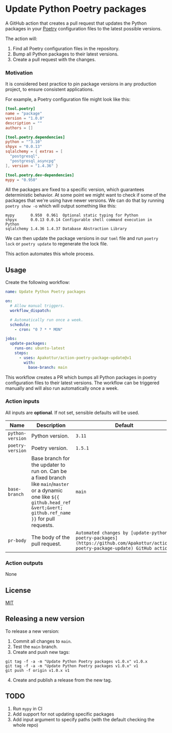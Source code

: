 # Update Python Poetry packages

A GitHub action that creates a pull request that updates the Python packages in
your [Poetry](https://python-poetry.org/) configuration files to the latest possible versions.

The action will:

1. Find all Poetry configuration files in the repository.
2. Bump all Python packages to their latest versions.
3. Create a pull request with the changes.

### Motivation

It is considered best practice to pin package versions in any production project, to ensure consistent applications.

For example, a Poetry configuration file might look like this:

```toml
[tool.poetry]
name = "package"
version = "1.0.0"
description = ""
authors = []

[tool.poetry.dependencies]
python = "^3.10"
shpyx = "0.0.13"
sqlalchemy = { extras = [
  "postgresql",
  "postgresql_asyncpg"
], version = "1.4.36" }

[tool.poetry.dev-dependencies]
mypy = "0.950"
```

All the packages are fixed to a specific version, which guarantees deterministic behavior.
At some point we might want to check if some of the packages that we're using have newer versions. We can do that by
running `poetry show -o` which will output something like this:

```text
mypy       0.950  0.961  Optional static typing for Python
shpyx      0.0.13 0.0.14 Configurable shell command execution in Python
sqlalchemy 1.4.36 1.4.37 Database Abstraction Library
```

We can then update the package versions in our `toml` file and run `poetry lock` or `poetry update` to regenerate the
lock file.

This action automates this whole process.

## Usage

Create the following workflow:

```yml
name: Update Python Poetry packages

on:
  # Allow manual triggers.
  workflow_dispatch:

  # Automatically run once a week.
  schedule:
    - cron: "0 7 * * MON"

jobs:
  update-packages:
    runs-on: ubuntu-latest
    steps:
      - uses: Apakottur/action-poetry-package-update@v1
        with:
          base-branch: main
```

This workflow creates a PR which bumps all Python packages in poetry configuration files to their latest versions.
The workflow can be triggered manually and will also run automatically once a week.

### Action inputs

All inputs are **optional**. If not set, sensible defaults will be used.

| Name             | Description                                                                                                                                                                      | Default                                                                                                                         |
| ---------------- | -------------------------------------------------------------------------------------------------------------------------------------------------------------------------------- | ------------------------------------------------------------------------------------------------------------------------------- |
| `python-version` | Python version.                                                                                                                                                                  | `3.11`                                                                                                                          |
| `poetry-version` | Poetry version.                                                                                                                                                                  | `1.5.1`                                                                                                                        |
| `base-branch`    | Base branch for the updater to run on. Can be a fixed branch like `main`/`master` or a dynamic one like `${{ github.head_ref &vert;&vert; github.ref_name }}` for pull requests. | `main`                                                                                                                          |
| `pr-body`        | The body of the pull request.                                                                                                                                                    | `Automated changes by [update-python-poetry-packages](https://github.com/Apakottur/action-poetry-package-update) GitHub action` |

### Action outputs

None

## License

[MIT](LICENSE)

## Releasing a new version

To release a new version:

1. Commit all changes to `main`.
2. Test the `main` branch.
3. Create and push new tags:

```shell
git tag -f -a -m "Update Python Poetry packages v1.0.x" v1.0.x
git tag -f -a -m "Update Python Poetry packages v1.0.x" v1
git push -f origin v1.0.x v1
```

4. Create and publish a release from the new tag.

## TODO

1. Run `mypy` in CI
2. Add support for not updating specific packages
3. Add input argument to specify paths (with the default checking the whole repo)

